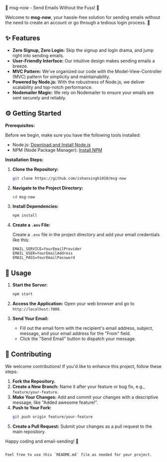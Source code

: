 📧 msg-now - Send Emails Without the Fuss! 🚀

Welcome to **msg-now**, your hassle-free solution for sending emails without the need to create an account or go through a tedious login process. 💌

## ✨ Features

- **Zero Signup, Zero Login:** Skip the signup and login drama, and jump right into sending emails.
- **User-Friendly Interface:** Our intuitive design makes sending emails a breeze.
- **MVC Pattern:** We've organized our code with the Model-View-Controller (MVC) pattern for simplicity and maintainability.
- **Powered by Node.js:** With the robustness of Node.js, we deliver scalability and top-notch performance.
- **Nodemailer Magic:** We rely on Nodemailer to ensure your emails are sent securely and reliably.

## ⚙️ Getting Started

**Prerequisites:**

Before we begin, make sure you have the following tools installed:

- Node.js: [Download and Install Node.js](https://nodejs.org/)
- NPM (Node Package Manager): [Install NPM](https://www.npmjs.com/get-npm)

**Installation Steps:**

1. **Clone the Repository:**

   ```bash
   git clone https://github.com/ishansingh1010/msg-now
   ```

2. **Navigate to the Project Directory:**

   ```bash
   cd msg-now
   ```

3. **Install Dependencies:**

   ```bash
   npm install
   ```

4. **Create a `.env` File:**

   Create a `.env` file in the project directory and add your email credentials like this:

   ```plaintext
   EMAIL_SERVICE=YourEmailProvider
   EMAIL_USER=YourEmailAddress
   EMAIL_PASS=YourEmailPassword
   ```

## 🚀 Usage

1. **Start the Server:**

   ```bash
   npm start
   ```

2. **Access the Application:**
   Open your web browser and go to `http://localhost:7000`.

3. **Send Your Email:**
   - Fill out the email form with the recipient's email address, subject, message, and your email address for the "From" field.
   - Click the "Send Email" button to dispatch your message.

## 🙌 Contributing

We welcome contributions! If you'd like to enhance this project, follow these steps:

1. **Fork the Repository.**
2. **Create a New Branch:** Name it after your feature or bug fix, e.g., `feature/your-feature`.
3. **Make Your Changes:** Add and commit your changes with a descriptive message, like "Added awesome feature!".
4. **Push to Your Fork:**
   ```bash
   git push origin feature/your-feature
   ```
5. **Create a Pull Request:** Submit your changes as a pull request to the main repository.

Happy coding and email-sending! 🎉

```

Feel free to use this `README.md` file as needed for your project.
```
